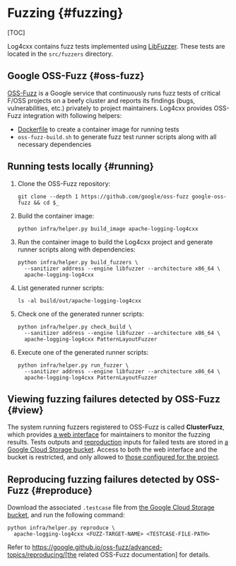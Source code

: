 Fuzzing {#fuzzing}
===
<!--
 Note: License header cannot be first, as doxygen does not generate
 cleanly if it before the '==='
-->
<!--
 Licensed to the Apache Software Foundation (ASF) under one or more
 contributor license agreements.  See the NOTICE file distributed with
 this work for additional information regarding copyright ownership.
 The ASF licenses this file to You under the Apache License, Version 2.0
 (the "License"); you may not use this file except in compliance with
 the License.  You may obtain a copy of the License at

	http://www.apache.org/licenses/LICENSE-2.0

 Unless required by applicable law or agreed to in writing, software
 distributed under the License is distributed on an "AS IS" BASIS,
 WITHOUT WARRANTIES OR CONDITIONS OF ANY KIND, either express or implied.
 See the License for the specific language governing permissions and
 limitations under the License.
-->
[TOC]

Log4cxx contains fuzz tests implemented using [LibFuzzer](https://llvm.org/docs/LibFuzzer.html#dictionaries).
These tests are located in the `src/fuzzers` directory.

## Google OSS-Fuzz {#oss-fuzz}

[OSS-Fuzz](https://github.com/google/oss-fuzz) is a Google service that continuously runs fuzz tests of critical F/OSS projects on a beefy cluster and reports its findings (bugs, vulnerabilities, etc.) privately to project maintainers.
Log4cxx provides OSS-Fuzz integration with following helpers:

- [Dockerfile](https://github.com/google/oss-fuzz/tree/master/projects/log4cxx/Dockerfile) to create a container image for running tests
- `oss-fuzz-build.sh` to generate fuzz test runner scripts along with all necessary dependencies

## Running tests locally {#running}

1. Clone the OSS-Fuzz repository:
   ~~~~
   git clone --depth 1 https://github.com/google/oss-fuzz google-oss-fuzz && cd $_
   ~~~~
1. Build the container image:
   ~~~~
   python infra/helper.py build_image apache-logging-log4cxx
   ~~~~
1. Run the container image to build the Log4cxx project and generate runner scripts along with dependencies:
   ~~~~
   python infra/helper.py build_fuzzers \
     --sanitizer address --engine libfuzzer --architecture x86_64 \
     apache-logging-log4cxx
   ~~~~
1. List generated runner scripts:
   ~~~~
   ls -al build/out/apache-logging-log4cxx
   ~~~~
1. Check one of the generated runner scripts:
   ~~~~
   python infra/helper.py check_build \
     --sanitizer address --engine libfuzzer --architecture x86_64 \
     apache-logging-log4cxx PatternLayoutFuzzer
   ~~~~
1. Execute one of the generated runner scripts:
   ~~~~
   python infra/helper.py run_fuzzer \
     --sanitizer address --engine libfuzzer --architecture x86_64 \
     apache-logging-log4cxx PatternLayoutFuzzer
   ~~~~

## Viewing fuzzing failures detected by OSS-Fuzz {#view}

The system running fuzzers registered to OSS-Fuzz is called **ClusterFuzz**, which provides [a web interface](https://oss-fuzz.com) for maintainers to monitor the fuzzing results.
Tests outputs and [reproduction](#reproduce) inputs for failed tests are stored in [a Google Cloud Storage bucket](https://console.cloud.google.com/storage/browser/apache-logging-log4cxx-logs.clusterfuzz-external.appspot.com).
Access to both the web interface and the bucket is restricted, and only allowed to [those configured for the project](https://github.com/google/oss-fuzz/blob/master/projects/apache-logging-log4cxx/project.yaml).

## Reproducing fuzzing failures detected by OSS-Fuzz {#reproduce}

Download the associated `.testcase` file from [the Google Cloud Storage bucket](https://console.cloud.google.com/storage/browser/apache-logging-log4cxx-logs.clusterfuzz-external.appspot.com), and run the following command:

~~~~
python infra/helper.py reproduce \
  apache-logging-log4cxx <FUZZ-TARGET-NAME> <TESTCASE-FILE-PATH>
~~~~

Refer to https://google.github.io/oss-fuzz/advanced-topics/reproducing/[the related OSS-Fuzz documentation] for details.
